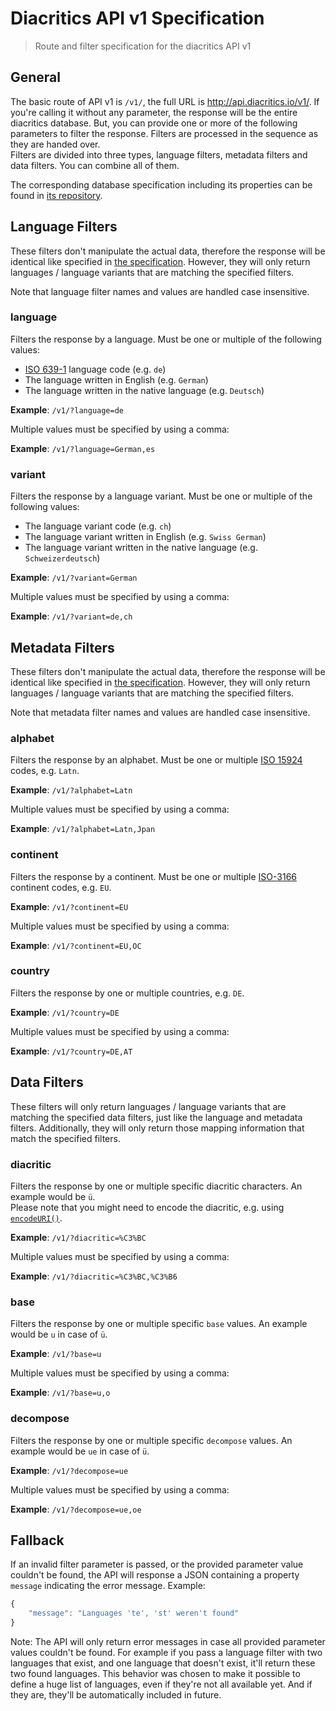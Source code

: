 # Diacritics API v1 Specification

> Route and filter specification for the diacritics API v1

## General

The basic route of API v1 is `/v1/`, the full URL is http://api.diacritics.io/v1/. If you're calling it without any parameter, the response will be the entire diacritics database. But, you can provide one or more of the following parameters to filter the response. Filters are processed in the sequence as they are handed over.  
 Filters are divided into three types, language filters, metadata filters and data filters. You can combine all of them.

The corresponding database specification including its properties can be found in [its repository](https://github.com/diacritics/database/tree/master/spec).

## Language Filters

These filters don't manipulate the actual data, therefore the response will be identical like specified in [the specification](https://github.com/diacritics/database/tree/master/spec#31-diacriticsjson). However, they will only return languages / language variants that are matching the specified filters.

Note that language filter names and values are handled case insensitive.

### language

Filters the response by a language. Must be one or multiple of the following values:

- [ISO 639-1](https://en.wikipedia.org/wiki/List_of_ISO_639-1_codes) language code (e.g. `de`)
- The language written in English (e.g. `German`)
- The language written in the native language (e.g. `Deutsch`)

**Example**: `/v1/?language=de`

Multiple values must be specified by using a comma:

**Example**: `/v1/?language=German,es`

### variant

Filters the response by a language variant. Must be one or multiple of the following values:

- The language variant code (e.g. `ch`)
- The language variant written in English (e.g. `Swiss German`)
- The language variant written in the native language (e.g. `Schweizerdeutsch`)

**Example**: `/v1/?variant=German`

Multiple values must be specified by using a comma:

**Example**: `/v1/?variant=de,ch`

## Metadata Filters

These filters don't manipulate the actual data, therefore the response will be identical like specified in [the specification](https://github.com/diacritics/database/tree/master/spec#31-diacriticsjson). However, they will only return languages / language variants that are matching the specified filters.

Note that metadata filter names and values are handled case insensitive.

###  alphabet

Filters the response by an alphabet. Must be one or multiple [ISO 15924](https://en.wikipedia.org/wiki/ISO_15924) codes, e.g. `Latn`.

**Example**: `/v1/?alphabet=Latn`

Multiple values must be specified by using a comma:

**Example**: `/v1/?alphabet=Latn,Jpan`

### continent

Filters the response by a continent. Must be one or multiple [ISO-3166](https://en.wikipedia.org/wiki/List_of_sovereign_states_and_dependent_territories_by_continent_%28data_file%29) continent codes, e.g. `EU`.

**Example**: `/v1/?continent=EU`

Multiple values must be specified by using a comma:

**Example**: `/v1/?continent=EU,OC`

### country

Filters the response by one or multiple countries, e.g. `DE`.

**Example**: `/v1/?country=DE`

Multiple values must be specified by using a comma:

**Example**: `/v1/?country=DE,AT`

## Data Filters

These filters will only return languages / language variants that are matching the specified data filters, just like the language and metadata filters. Additionally, they will only return those mapping information that match the specified filters.

### diacritic

Filters the response by one or multiple specific diacritic characters. An example would be `ü`.  
Please note that you might need to encode the diacritic, e.g. using [`encodeURI()`](http://www.w3schools.com/jsref/jsref_encodeuri.asp).

**Example**: `/v1/?diacritic=%C3%BC`

Multiple values must be specified by using a comma:

**Example**: `/v1/?diacritic=%C3%BC,%C3%B6`

### base

Filters the response by one or multiple specific `base` values. An example would be `u` in case of `ü`.

**Example**: `/v1/?base=u`

Multiple values must be specified by using a comma:

**Example**: `/v1/?base=u,o`

### decompose

Filters the response by one or multiple specific `decompose` values. An example would be `ue` in case of `ü`.

**Example**: `/v1/?decompose=ue`

Multiple values must be specified by using a comma:

**Example**: `/v1/?decompose=ue,oe`

## Fallback

If an invalid filter parameter is passed, or the provided parameter value couldn't be found, the API will response a JSON containing a property `message` indicating the error message. Example:

```javascript
{
    "message": "Languages 'te', 'st' weren't found"
}
```

Note: The API will only return error messages in case all provided parameter values couldn't be found. For example if you pass a language filter with two languages that exist, and one language that doesn't exist, it'll return these two found languages. This behavior was chosen to make it possible to define a huge list of languages, even if they're not all available yet. And if they are, they'll be automatically included in future.
